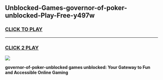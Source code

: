 
## Unblocked-Games-governor-of-poker-unblocked-Play-Free-y497w
<h3>
<a href="https://premium76.site?title=governor-of-poker-unblocked&ref=17A">CLICK TO PLAY</a></h3>
<hr>

<h3>
<a href="https://premium76.site?title=governor-of-poker-unblocked&ref=17A">CLICK 2 PLAY</a>
  
</h3>

<a href="https://premium76.site?title=governor-of-poker-unblocked&ref=17A"><img src="https://clearcache.store/games.png"></a>


**governor-of-poker-unblocked games unblocked: Your Gateway to Fun and Accessible Online Gaming**
